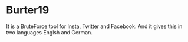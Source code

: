 # Burter19
It is a BruteForce tool for Insta, Twitter and Facebook. And it gives this in two languages Englsh and German.

